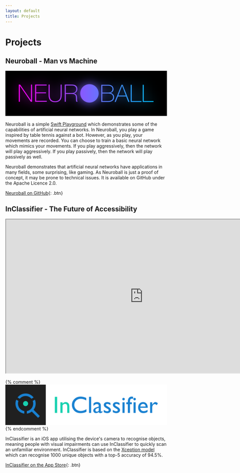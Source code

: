 ```yaml
---
layout: default
title: Projects
---
```


# Projects

## Neuroball - Man vs Machine

![Neuroball](/assets/images/neuroball.png)

Neuroball is a simple [Swift Playground](https://www.apple.com/au/swift/playgrounds/) which demonstrates some of the capabilities of artificial neural networks. In Neuroball, you play a game inspired by table tennis against a bot. However, as you play, your movements are recorded. You can choose to train a basic neural network which mimics your movements. If you play aggressively, then the network will play aggressively. If you play passively, then the network will play passively as well.

Neuroball demonstrates that artificial neural networks have applications in many fields, some surprising, like gaming. As Neuroball is just a proof of concept, it may be prone to technical issues. It is available on GitHub under the Apache Licence 2.0.

[Neuroball on GitHub](https://github.com/InsightfulAI/neuroball){: .btn}
  
## InClassifier - The Future of Accessibility

<iframe width="854" height="480"
src="https://www.youtube.com/embed/YGRv3eGVaU0">
</iframe>

{% comment %}
![InClassifier](/assets/images/inclassifier.png)
{% endcomment %}

InClassifier is an iOS app utilising the device's camera to recognise objects, meaning people with visual impairments can use InClassifier to quickly scan an unfamiliar environment. InClassifier is based on the [Xception model](https://keras.io/applications/#xception) which can recognise 1000 unique objects with a top-5 accuracy of 94.5%.

[InClassifier on the App Store](https://apps.apple.com/us/app/inclassifier/id1481309594){: .btn}